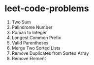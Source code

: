 # leet-code-problems

1. Two Sum
9. Palindrome Number
13. Roman to Integer
14. Longest Common Prefix
20. Valid Parentheses
21. Merge Two Sorted Lists
26. Remove Duplicates from Sorted Array
27. Remove Element
